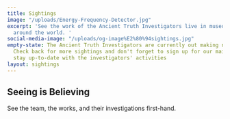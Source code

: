 ```yaml
---
title: Sightings
image: "/uploads/Energy-Frequency-Detector.jpg"
excerpt: 'See the work of the Ancient Truth Investigators live in museums and galleries
  around the world. '
social-media-image: "/uploads/og-image%E2%80%94sightings.jpg"
empty-state: The Ancient Truth Investigators are currently out making new discoveries.
  Check back for more sightings and don't forget to sign up for our mailing list to
  stay up-to-date with the investigators' activities
layout: sightings
---
```


## Seeing is Believing

See the team, the works, and their investigations first-hand.
